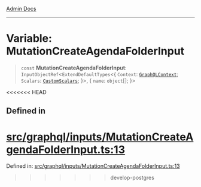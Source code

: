 [Admin Docs](/)

***

# Variable: MutationCreateAgendaFolderInput

> `const` **MutationCreateAgendaFolderInput**: `InputObjectRef`\<`ExtendDefaultTypes`\<\{ `Context`: [`GraphQLContext`](../../../context/type-aliases/GraphQLContext.md); `Scalars`: [`CustomScalars`](../../../scalars/type-aliases/CustomScalars.md); \}\>, \{ `name`: `object`[]; \}\>

<<<<<<< HEAD
## Defined in

[src/graphql/inputs/MutationCreateAgendaFolderInput.ts:13](https://github.com/NishantSinghhhhh/talawa-api/blob/ff0f1d6ae21d3428519b64e42fe3bfdff573cb6e/src/graphql/inputs/MutationCreateAgendaFolderInput.ts#L13)
=======
Defined in: [src/graphql/inputs/MutationCreateAgendaFolderInput.ts:13](https://github.com/PalisadoesFoundation/talawa-api/blob/37e2d6abe1cabaa02f97a3c6c418b81e8fcb5a13/src/graphql/inputs/MutationCreateAgendaFolderInput.ts#L13)
>>>>>>> develop-postgres
